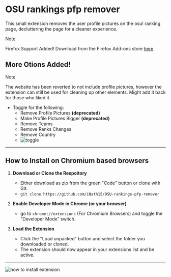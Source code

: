 # OSU rankings pfp remover

This small extension removes the user profile pictures on the osu! ranking page, decluttering the page for a cleaner experience.

> [!NOTE]
> Firefox Support Added!
> Download from the Firefox Add-ons store [here](https://addons.mozilla.org/en-US/firefox/addon/osu-rankings-pfp-remover/)

## More Otions Added!
> [!NOTE]
> The website has been reverted to not include profile pictures, however the extension can still be used for cleaning up other elements.
> Might add it back for those who liked it.

- Toggle for the following:
    - Remove Profile Pictures **(deprecated)**
    - Make Profile Pictures Bigger **(deprecated)**
    - Remove Teams
    - Remove Ranks Changes
    - Remove Country
    - ![toggle](https://github.com/user-attachments/assets/93622a87-338f-462c-9818-5533cff8fe9d)

---

## How to Install on Chromium based browsers
1. **Download or Clone the Respoitory**
    - Either download as zip from the green "Code" button or clone with Git.
    - `git clone https://github.com/iNath15/OSU-rankings-pfp-remover`

2. **Enable Developer Mode in Chrome (or your browser)**
    - go to `chrome://extensions` (For Chromium Browsers) and toggle the "Developer Mode" switch.

3. **Load the Extension**
    - Click the "Load unpacked" button and select the folder you downloaded or cloned.
    - The extension should now appear in your extensions list and be active.

---
![how to install extension](https://github.com/user-attachments/assets/07128c1b-9828-4610-beed-75b7a541e8f5)
